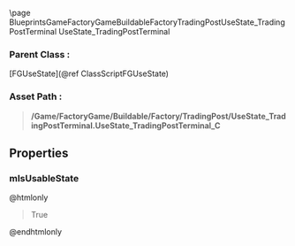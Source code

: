 \page BlueprintsGameFactoryGameBuildableFactoryTradingPostUseState_TradingPostTerminal UseState_TradingPostTerminal
### Parent Class :
[FGUseState](@ref ClassScriptFGUseState)
### Asset Path :
<b><blockquote>/Game/FactoryGame/Buildable/Factory/TradingPost/UseState_TradingPostTerminal.UseState_TradingPostTerminal_C</blockquote></b>
## Properties

### mIsUsableState
@htmlonly
<blockquote>True</blockquote>
@endhtmlonly

